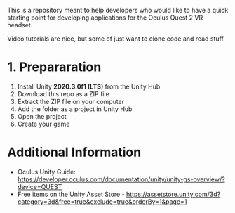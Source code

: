 This is a repository meant to help developers who would like to have a quick starting point for developing applications for the Oculus Quest 2 VR headset.

Video tutorials are nice, but some of just want to clone code and read stuff.

# 1. Prepararation
1. Install Unity __2020.3.0f1 (LTS)__ from the Unity Hub
1. Download this repo as a ZIP file
1. Extract the ZIP file on your computer
1. Add the folder as a project in Unity Hub
2. Open the project
3. Create your game

# Additional Information
-  Oculus Unity Guide: https://developer.oculus.com/documentation/unity/unity-gs-overview/?device=QUEST
- Free items on the Unity Asset Store - https://assetstore.unity.com/3d?category=3d&free=true&exclude=true&orderBy=1&page=1
